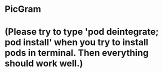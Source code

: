 # PicGram 
# (Please try to type 'pod deintegrate; pod install' when you try to install pods in terminal. Then everything should work well.)
